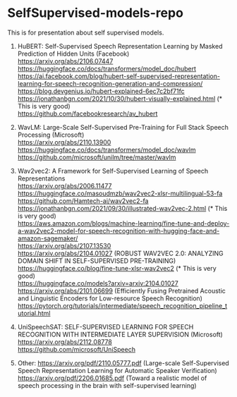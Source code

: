 # SelfSupervised-models-repo
This is for presentation about self supervised models.<br/>

  1. 
      HuBERT: Self-Supervised Speech Representation Learning by Masked Prediction of Hidden Units (Facebook)<br/>
      https://arxiv.org/abs/2106.07447<br/>
      https://huggingface.co/docs/transformers/model_doc/hubert<br/>
      https://ai.facebook.com/blog/hubert-self-supervised-representation-learning-for-speech-recognition-generation-and-compression/<br/>
      https://blog.devgenius.io/hubert-explained-6ec7c2bf71fc<br/>
      https://jonathanbgn.com/2021/10/30/hubert-visually-explained.html (* This is very good)<br/>
      https://github.com/facebookresearch/av_hubert<br/>
      
  2. 
      WavLM: Large-Scale Self-Supervised Pre-Training for Full Stack Speech Processing (Microsoft)<br/>
      https://arxiv.org/abs/2110.13900<br/>
      https://huggingface.co/docs/transformers/model_doc/wavlm<br/>
      https://github.com/microsoft/unilm/tree/master/wavlm<br/>
  
  3. 
      Wav2vec2: A Framework for Self-Supervised Learning of Speech Representations<br/>
      https://arxiv.org/abs/2006.11477<br/>
      https://huggingface.co/masoudmzb/wav2vec2-xlsr-multilingual-53-fa<br/>
      https://github.com/Hamtech-ai/wav2vec2-fa<br/>
      https://jonathanbgn.com/2021/09/30/illustrated-wav2vec-2.html (* This is very good)<br/>
      https://aws.amazon.com/blogs/machine-learning/fine-tune-and-deploy-a-wav2vec2-model-for-speech-recognition-with-hugging-face-and-amazon-sagemaker/<br/>
      https://arxiv.org/abs/2107.13530<br/>
      https://arxiv.org/abs/2104.01027 (ROBUST WAV2VEC 2.0: ANALYZING DOMAIN SHIFT IN SELF-SUPERVISED PRE-TRAINING)<br/>
      https://huggingface.co/blog/fine-tune-xlsr-wav2vec2 (* This is very good)<br/>
      https://huggingface.co/models?arxiv=arxiv:2104.01027<br/>
      https://arxiv.org/abs/2101.06699 (Efficiently Fusing Pretrained Acoustic and Linguistic Encoders for Low-resource Speech Recognition)<br/>
      https://pytorch.org/tutorials/intermediate/speech_recognition_pipeline_tutorial.html<br/>
      
  4.  
      UniSpeechSAT: SELF-SUPERVISED LEARNING FOR SPEECH RECOGNITION WITH INTERMEDIATE LAYER SUPERVISION (Microsoft)<br/>
      https://arxiv.org/abs/2112.08778<br/>
      https://github.com/microsoft/UniSpeech<br/>
      
 5. Other:
      https://arxiv.org/pdf/2110.05777.pdf (Large-scale Self-Supervised Speech Representation Learning for Automatic Speaker Verification)<br/>
      https://arxiv.org/pdf/2206.01685.pdf (Toward a realistic model of speech processing in the brain with self-supervised learning)<br/>
